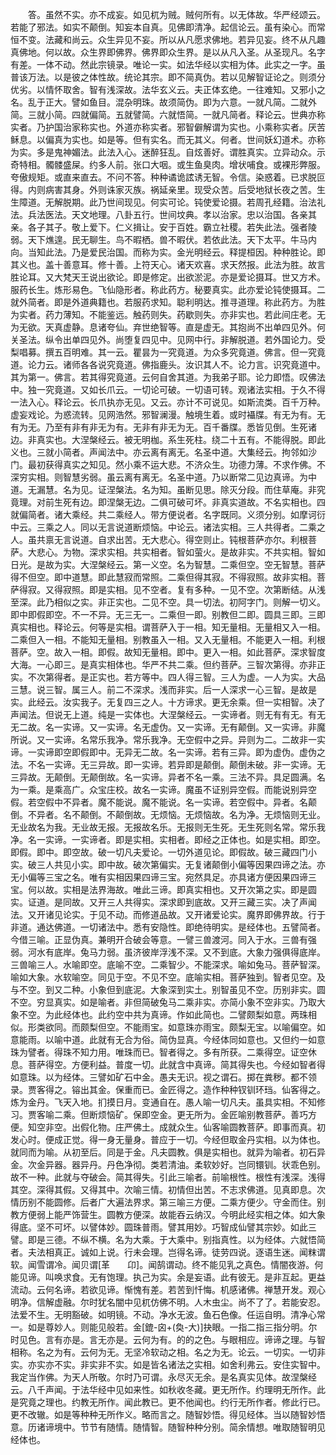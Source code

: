 <!-- { "loadSidebar": true } -->
　　答。虽然不实。亦不成妄。如见杌为贼。贼何所有。以无体故。华严经颂云。若能了邪法。如实不颠倒。知妄本自真。见佛即清净。起信论云。虽有染心。而常恒不变。法藏和尚云。众生异见不妄。所以从凡愿求佛地。若异见妄。终不从凡趣真佛地。何以故。众生界即佛界。佛界即众生界。是以从凡入圣。从圣现凡。名字有差。一体不动。然此宗镜录。唯论一实。如法华经以实相为体。此实之一字。虽普该万法。以是彼之体性故。统论其宗。即不简真伪。若以见解智证论之。则须分优劣。以情怀取舍。智有浅深故。法华玄义云。夫正体玄绝。一往难知。又邪小之名。乱于正大。譬如鱼目。混杂明珠。故须简伪。即为六意。一就凡简。二就外简。三就小简。四就偏简。五就譬简。六就悟简。一就凡简者。释论云。世典亦称实者。乃护国治家称实也。外道亦称实者。邪智僻解谓为实也。小乘称实者。厌苦稣息。以偏真为实也。如是等。但有实名。而无其义。何者。世间妖幻道术。亦称为实。多是鬼神媚法。此法入心。迷醉狂乱。自炫善好。谓胜真实。立异动众。示奇特相。髑髅盛屎。约多人前。张口大咽。或生鱼臭肉。增状哺食。或裸形弊服。夸傲规矩。或直来直去。不问不答。种种谲诡詃诱无智。令信。染惑着。已求脱叵得。内则病害其身。外则诛家灭族。祸延亲里。现受众苦。后受地狱长夜之苦。生生障道。无解脱期。此乃世间现见。何实可论。钝使爱论摄。若周孔经籍。治法礼法。兵法医法。天文地理。八卦五行。世间坟典。孝以治家。忠以治国。各亲其亲。各子其子。敬上爱下。仁义揖让。安于百姓。霸立社稷。若失此法。强者陵弱。天下燋遑。民无聊生。鸟不暇栖。兽不暇伏。若依此法。天下太平。牛马内向。当知此法。乃是爱民治国。而称为实。金光明经云。释提桓因。种种胜论。即其义也。盖十善意耳。修十善。上符天心。诸天欢喜。求天然报。此法为胜。故言胜论耳。又大梵天王说出欲论。即是修定。出欲淤泥。亦是爱论摄耳。世又方术。服药长生。炼形易色。飞仙隐形者。称此药方。秘要真实。此亦爱论钝使摄耳。二就外简者。即是外道典籍也。若服药求知。聪利明达。推寻道理。称此药方。为胜为实者。药力薄知。不能鉴远。触药则失。药歇则失。亦非实也。若此间庄老。无为无欲。天真虚静。息诸夸仙。弃世绝智等。直是虚无。其抱尚不出单四见外。何关圣法。纵令出单四见外。尚堕复四见中。见网中行。非解脱道。若外国论力。受梨唱募。撰五百明难。其一云。瞿昙为一究竟道。为众多究竟道。佛言。但一究竟道。论力云。诸师各各说究竟道。佛指鹿头。汝识其人不。论力言。识究竟道中。其为第一。佛言。若其得究竟道。云何自舍其道。为我弟子耶。论力即悟。叹佛法中。独一究竟道。又如长爪云。一切论可破。一切语可转。观诸法实相。于久不得一法入心。释论云。长爪执亦无见。又云。亦计不可说见。如斯流类。百千万种。虚妄戏论。为惑流转。见网浩然。邪智澜漫。触境生着。或时襵牒。有无为有。无有为无。乃至有非有非无为有。无非有非无为无。百千番牒。悉皆见倒。生死诸边。非真实也。大涅槃经云。被无明枷。系生死柱。绕二十五有。不能得脱。即此义也。三就小简者。声闻法中。亦云离有离无。名圣中道。大集经云。拘邻如沙门。最初获得真实之知见。然小乘不运大悲。不济众生。功德力薄。不求作佛。不深穷实相。则智慧劣弱。虽云离有离无。名圣中道。乃以断常二见边真谛。为中道。无漏慧。名为见。证涅槃法。名为知。虽断见思。除灭分段。而住草庵。非究竟理。对前生死有边。即涅槃无边。二俱可破可坏。非真实道故。不名实相也。四就偏简者。诸大乘经。共二乘经人。带方便说者。名字既同。义须分别。如摩诃衍中云。三乘之人。同以无言说道断烦恼。中论云。诸法实相。三人共得者。二乘之人。虽共禀无言说道。自求出苦。无大悲心。得空则止。钝根菩萨亦尔。利根菩萨。大悲心。为物。深求实相。共实相者。智如萤火。是故非实。不共实相。智如日光。是故为实。大涅槃经云。第一义空。名为智慧。二乘但空。空无智慧。菩萨得不但空。即中道慧。即此慧寂而常照。二乘但得其寂。不得寂照。故非实相。菩萨得寂。又得寂照。即是实相。见不空者。复有多种。一见不空。次第断结。从浅至深。此乃相似之实。非正实也。二见不空。具一切法。初阿字门。则解一切义。即中即假即空。不一不异。无三无一。二乘但一即。别教但二即。圆具三即。三即真实相也。释论云。何等是实相。谓菩萨入于一相。知无量相。无量相又入一相。二乘但入一相。不能知无量相。别教虽入一相。又入无量相。不能更入一相。利根菩萨。空。故入一相。即假。故知无量相。即中。更入一相。如此菩萨。深求智度大海。一心即三。是真实相体也。华严不共二乘。但约菩萨。三智次第得。亦非正实。不次第得者。是正实也。若方等中。四人得三智。三人为虚。一人为实。大品三慧。说三智。属三人。前二不深求。浅而非实。后一人深求一心三智。是故是实。此经云。汝实我子。无复四三之人。十方谛求。更无余乘。但一实相智。决了声闻法。但说无上道。纯是一实体也。大涅槃经云。一实谛者。则无有有无。有无无二故。名一实谛。又一实谛。名无虚伪。又一实谛。无有颠倒。又一实谛。非魔所说。又一实谛。名常乐我净。常乐我净。无空假中之异。异则为二。二故非一实谛。一实谛即空即假即中。无异无二故。名一实谛。若有三异。即为虚伪。虚伪之法。不名一实谛。无三异故。即一实谛。若异即是颠倒。颠倒未破。非一实谛。无三异故。无颠倒。无颠倒故。名一实谛。异者不名一乘。三法不异。具足圆满。名为一乘。是乘高广。众宝庄校。故名一实谛。魔虽不证别异空假。而能说别异空假。若空假中不异者。魔不能说。魔不能说。名一实谛。若空假中。异者。名颠倒。不异者。名不颠倒。不颠倒故。无烦恼。无烦恼故。名为净。无烦恼则无业。无业故名为我。无业故无报。无报故名乐。无报则无生死。无生死则名常。常乐我净。名一实谛。一实谛者。即是实相。实相者。即经之正体也。如是实相。即空。即假。即中。即空故。破一切凡夫爱论。一切外道见论。即假故。破三藏四门小实。破三人共见小实。即中故。破次第偏实。无复诸颠倒小偏等因果四谛之法。亦无小偏等三宝之名。唯有实相因果四谛三宝。宛然具足。亦具诸方便因果四谛三宝。何以故。实相是法界海故。唯此三谛。即真实相也。又开次第之实。即是圆实。证道。是同故。又开三人共得实。深求即到底故。又开三藏三实。决了声闻法。又开诸见论实。于见不动。而修道品故。又开诸爱论实。魔界即佛界故。行于非道。通达佛道。一切诸法中。悉有安隐性。即绝待明实。是经体也。五譬简者。今借三喻。正显伪真。兼明开合破会等意。一譬三兽渡河。同入于水。三兽有强弱。河水有底岸。兔马力弱。虽济彼岸浮浅不深。又不到底。大象力强俱得底岸。三兽喻三人。水喻即空。底喻不空。二乘智少。不能深求。喻如兔马。菩萨智深。喻如大象。水软喻空。同见于空。不见不空。底喻实相。菩萨独到。智者见空。及与不空。到又二种。小象但到底泥。大象深到实土。别智虽见不空。历别非实。圆不空。穷显真实。如是喻者。非但简破兔马二乘非实。亦简小象不空非实。乃取大象不空。为此经体也。此约空中共为真谛。作如此简也。二譬颇梨如意。两珠相似。形类欲同。而颇梨但空。不能雨宝。如意珠亦雨宝。颇梨无宝。以喻偏空。如意能雨。以喻中道。此就有无合为俗。简伪显真。今经体同如意也。又但约一如意珠为譬者。得珠不知力用。唯珠而已。智者得之。多有所获。二乘得空。证空休息。菩萨得空。方便利益。普度一切。此就含中真谛。简其得失也。今经如智者得如意珠。以为经体。三譬如矿石中金。愚夫无识。视之谓石。掷在粪秽。都不领录。贾客得之。镕出其金。保重而已。金匠得之。造作种种钗钏环珰。仙客得之。炼为金丹。飞天入地。扪摸日月。变通自在。愚人喻一切凡夫。虽具实相。不知修习。贾客喻二乘。但断烦恼矿。保即空金。更无所为。金匠喻别教菩萨。善巧方便。知空非空。出假化物。庄严佛土。成就众生。仙客喻圆教菩萨。即事而真。初发心时。便成正觉。得一身无量身。普应于一切。今经但取金丹实相。以为体也。就同而为喻。从初至后。同是于金。凡夫圆教。俱是实相也。就异为喻者。初石异金。次金异器。器异丹。丹色净彻。类若清油。柔软妙好。岂同镮钏。状乖色别。故不一种。此就与夺破会。简其得失。引此三喻者。前喻根性。根性有浅深。浅得其空。深得其假。又得其中。次喻三情。初情但出苦。不志求佛道。见真即息。次情历别不能圆修。后者广大遍法界求。第三喻三方便。二乘方便少。守金而住。别教方便弱上能严饰营生。圆教方便深。故能吞云纳汉。今明此经实相之体。如大象得底。坚不可坏。以譬体妙。圆珠普雨。譬其用妙。巧智成仙譬其宗妙。如此三譬。即是三德。不纵不横。名为大乘。于大乘中。别指真性。以为经体。六就悟简者。夫法相真正。诚如上说。行未会理。岂得名谛。徒劳四说。逐语生迷。闻粖谓软。闻雪谓冷。闻贝谓[革　　卬]。闻鹄谓动。终不能见乳之真色。情闇夜游。何能见谛。叫唤求食。无有饱理。执己为实。余是妄语。此有彼无。是非互起。更益流动。云何名谛。若欲见谛。惭愧有差。若苦到忏悔。机感诸佛。禅慧开发。观心明净。信解虚融。尔时犹名闇中见杌仿佛不明。人木虫尘。尚不了了。若能安忍。法爱不生。无明豁破。如明镜。不动。净水无波。鱼石色像。任运自明。清净心常一。如是尊妙人。则能见般若。金[鎞-囟+(奐-大)]抉眼。一指二指三指分明。尔时见色。言有亦是。言无亦是。云何为有。的的之色。与眼相应。谛谛之理。与智相称。名之为有。云何为无。无坚冷软动之相。名之为无。论云。一切实。一切非实。亦实亦不实。非实非不实。如是皆名诸法之实相。如舍利弗云。安住实智中。我定当作佛。为天人所敬。尔时乃可谓。永尽灭无余。是名真实见体。故涅槃经云。八千声闻。于法华经中见如来性。如秋收冬藏。更无所作。约理明无所作。此是究竟之理也。约教无所作。闻此教已。更不他闻也。约行无所作者。修此行已。更不改辙。如是等种种无所作义。略而言之。随智妙悟。得见经体。当以随智妙悟意。历诸谛境中。节节有随情。随情智。随智种种分别。简余情想。唯取随智明见经体也。
